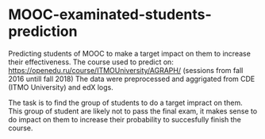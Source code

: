 # MOOC-examinated-students-prediction
Predicting students of MOOC to make a target impact on them to increase their effectiveness.
The course used to predict on: https://openedu.ru/course/ITMOUniversity/AGRAPH/ (sessions from fall 2016 untill fall 2018)
The data were preprocessed and aggrigated from CDE (ITMO University) and edX logs.

The task is to find the group of students to do a target impract on them. This group of student are likely not to pass the final exam, it makes sense to do impact on them to increase their probability to succesfully finish the course.

